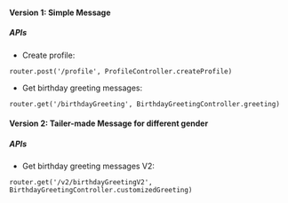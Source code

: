 #### Version 1: Simple Message
##### APIs
* Create profile:
```
router.post('/profile', ProfileController.createProfile)
```
* Get birthday greeting messages:
```
router.get('/birthdayGreeting', BirthdayGreetingController.greeting)
```

#### Version 2: Tailer-made Message for different gender
##### APIs
* Get birthday greeting messages V2:
```
router.get('/v2/birthdayGreetingV2', BirthdayGreetingController.customizedGreeting)
```
